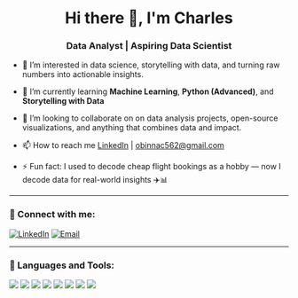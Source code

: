 <h1 align="center">Hi there 👋, I'm Charles</h1>
<h3 align="center">Data Analyst | Aspiring Data Scientist</h3>

- 👀 I’m interested in data science, storytelling with data, and turning raw numbers into actionable insights.

- 🌱 I’m currently learning **Machine Learning**, **Python (Advanced)**, and **Storytelling with Data**
  
- 💞️ I’m looking to collaborate on on data analysis projects, open-source visualizations, and anything that combines data and impact.
  
- 📫 How to reach me [LinkedIn](www.linkedin.com/in/amadico) | obinnac562@gmail.com
  
- ⚡ Fun fact: I used to decode cheap flight bookings as a hobby — now I decode data for real-world insights ✈️📊

---

### 🔗 Connect with me:
<p align="left">
  <a href="https://www.linkedin.com/in/yourname/" target="_blank"><img src="https://img.shields.io/badge/LinkedIn-blue?logo=linkedin" alt="LinkedIn" /></a>
  <a href="mailto:obinnac562@gmail.com"><img src="https://img.shields.io/badge/Gmail-D14836?logo=gmail&logoColor=white" alt="Email" /></a>
</p>

---

### 🧰 Languages and Tools:

<p align="left">
  <img src="https://img.shields.io/badge/Python-3776AB?style=flat&logo=python&logoColor=white" />
  <img src="https://img.shields.io/badge/SQL-4479A1?style=flat&logo=postgresql&logoColor=white" />
  <img src="https://img.shields.io/badge/Pandas-150458?style=flat&logo=pandas&logoColor=white" />
  <img src="https://img.shields.io/badge/Matplotlib-11557C?style=flat&logo=matplotlib&logoColor=white" />
  <img src="https://img.shields.io/badge/Tableau-F2C811?style=flat&logo=tableau&logoColor=black" />
  <img src="https://img.shields.io/badge/Excel-217346?style=flat&logo=microsoft-excel&logoColor=white" />
  <img src="https://img.shields.io/badge/Git-F05032?style=flat&logo=git&logoColor=white" />
  <img src="https://img.shields.io/badge/Jupyter-F37626?style=flat&logo=jupyter&logoColor=white" />

</p>
